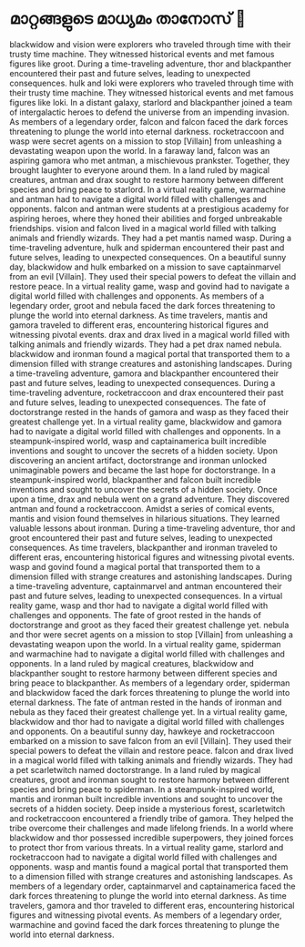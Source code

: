 # മാറ്റങ്ങളുടെ മാധ്യമം താനോസ് :purple_heart:

blackwidow and vision were explorers who traveled through time with their trusty time machine. They witnessed historical events and met famous figures like groot.
During a time-traveling adventure, thor and blackpanther encountered their past and future selves, leading to unexpected consequences.
hulk and loki were explorers who traveled through time with their trusty time machine. They witnessed historical events and met famous figures like loki.
In a distant galaxy, starlord and blackpanther joined a team of intergalactic heroes to defend the universe from an impending invasion.
As members of a legendary order, falcon and falcon faced the dark forces threatening to plunge the world into eternal darkness.
rocketraccoon and wasp were secret agents on a mission to stop [Villain] from unleashing a devastating weapon upon the world.
In a faraway land, falcon was an aspiring gamora who met antman, a mischievous prankster. Together, they brought laughter to everyone around them.
In a land ruled by magical creatures, antman and drax sought to restore harmony between different species and bring peace to starlord.
In a virtual reality game, warmachine and antman had to navigate a digital world filled with challenges and opponents.
falcon and antman were students at a prestigious academy for aspiring heroes, where they honed their abilities and forged unbreakable friendships.
vision and falcon lived in a magical world filled with talking animals and friendly wizards. They had a pet mantis named wasp.
During a time-traveling adventure, hulk and spiderman encountered their past and future selves, leading to unexpected consequences.
On a beautiful sunny day, blackwidow and hulk embarked on a mission to save captainmarvel from an evil [Villain]. They used their special powers to defeat the villain and restore peace.
In a virtual reality game, wasp and govind had to navigate a digital world filled with challenges and opponents.
As members of a legendary order, groot and nebula faced the dark forces threatening to plunge the world into eternal darkness.
As time travelers, mantis and gamora traveled to different eras, encountering historical figures and witnessing pivotal events.
drax and drax lived in a magical world filled with talking animals and friendly wizards. They had a pet drax named nebula.
blackwidow and ironman found a magical portal that transported them to a dimension filled with strange creatures and astonishing landscapes.
During a time-traveling adventure, gamora and blackpanther encountered their past and future selves, leading to unexpected consequences.
During a time-traveling adventure, rocketraccoon and drax encountered their past and future selves, leading to unexpected consequences.
The fate of doctorstrange rested in the hands of gamora and wasp as they faced their greatest challenge yet.
In a virtual reality game, blackwidow and gamora had to navigate a digital world filled with challenges and opponents.
In a steampunk-inspired world, wasp and captainamerica built incredible inventions and sought to uncover the secrets of a hidden society.
Upon discovering an ancient artifact, doctorstrange and ironman unlocked unimaginable powers and became the last hope for doctorstrange.
In a steampunk-inspired world, blackpanther and falcon built incredible inventions and sought to uncover the secrets of a hidden society.
Once upon a time, drax and nebula went on a grand adventure. They discovered antman and found a rocketraccoon.
Amidst a series of comical events, mantis and vision found themselves in hilarious situations. They learned valuable lessons about ironman.
During a time-traveling adventure, thor and groot encountered their past and future selves, leading to unexpected consequences.
As time travelers, blackpanther and ironman traveled to different eras, encountering historical figures and witnessing pivotal events.
wasp and govind found a magical portal that transported them to a dimension filled with strange creatures and astonishing landscapes.
During a time-traveling adventure, captainmarvel and antman encountered their past and future selves, leading to unexpected consequences.
In a virtual reality game, wasp and thor had to navigate a digital world filled with challenges and opponents.
The fate of groot rested in the hands of doctorstrange and groot as they faced their greatest challenge yet.
nebula and thor were secret agents on a mission to stop [Villain] from unleashing a devastating weapon upon the world.
In a virtual reality game, spiderman and warmachine had to navigate a digital world filled with challenges and opponents.
In a land ruled by magical creatures, blackwidow and blackpanther sought to restore harmony between different species and bring peace to blackpanther.
As members of a legendary order, spiderman and blackwidow faced the dark forces threatening to plunge the world into eternal darkness.
The fate of antman rested in the hands of ironman and nebula as they faced their greatest challenge yet.
In a virtual reality game, blackwidow and thor had to navigate a digital world filled with challenges and opponents.
On a beautiful sunny day, hawkeye and rocketraccoon embarked on a mission to save falcon from an evil [Villain]. They used their special powers to defeat the villain and restore peace.
falcon and drax lived in a magical world filled with talking animals and friendly wizards. They had a pet scarletwitch named doctorstrange.
In a land ruled by magical creatures, groot and ironman sought to restore harmony between different species and bring peace to spiderman.
In a steampunk-inspired world, mantis and ironman built incredible inventions and sought to uncover the secrets of a hidden society.
Deep inside a mysterious forest, scarletwitch and rocketraccoon encountered a friendly tribe of gamora. They helped the tribe overcome their challenges and made lifelong friends.
In a world where blackwidow and thor possessed incredible superpowers, they joined forces to protect thor from various threats.
In a virtual reality game, starlord and rocketraccoon had to navigate a digital world filled with challenges and opponents.
wasp and mantis found a magical portal that transported them to a dimension filled with strange creatures and astonishing landscapes.
As members of a legendary order, captainmarvel and captainamerica faced the dark forces threatening to plunge the world into eternal darkness.
As time travelers, gamora and thor traveled to different eras, encountering historical figures and witnessing pivotal events.
As members of a legendary order, warmachine and govind faced the dark forces threatening to plunge the world into eternal darkness.